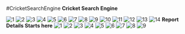 #CricketSearchEngine
**Cricket Search Engine**

![1](Screenshot/ppt1.png)
![2](Screenshot/ppt2.png)
![3](Screenshot/ppt3.png)
![4](Screenshot/ppt4.png)
![5](Screenshot/ppt5.png)
![6](Screenshot/ppt6.png)
![7](Screenshot/ppt7.png)
![8](Screenshot/ppt8.png)
![9](Screenshot/ppt9.png)
![10](Screenshot/ppt10.png)
![11](Screenshot/ppt11.png)
![12](Screenshot/ppt12.png)
![13](Screenshot/ppt13.png)
![14](Screenshot/ppt14.png)
**Report Details Starts here**
![1](Screenshot/1.png)
![2](Screenshot/2.png)
![3](Screenshot/3.png)
![4](Screenshot/4.png)
![5](Screenshot/5.png)
![6](Screenshot/6.png)
![7](Screenshot/7.png)
![8](Screenshot/8.png)
![9](Screenshot/9.png)
